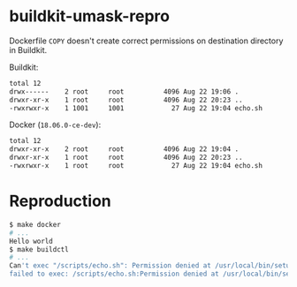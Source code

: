 # buildkit-umask-repro

Dockerfile `COPY` doesn't create correct permissions on destination directory in Buildkit.

Buildkit:
```sh
total 12
drwx------    2 root     root          4096 Aug 22 19:06 .
drwxr-xr-x    1 root     root          4096 Aug 22 20:23 ..
-rwxrwxr-x    1 1001     1001            27 Aug 22 19:04 echo.sh
```

Docker (`18.06.0-ce-dev`):
```sh
total 12
drwxr-xr-x    2 root     root          4096 Aug 22 19:04 .
drwxr-xr-x    1 root     root          4096 Aug 22 20:23 ..
-rwxrwxr-x    1 root     root            27 Aug 22 19:04 echo.sh
```

# Reproduction

```sh
$ make docker
# ...
Hello world
$ make buildctl
# ...
Can't exec "/scripts/echo.sh": Permission denied at /usr/local/bin/setuidgid line 43.
failed to exec: /scripts/echo.sh:Permission denied at /usr/local/bin/setuidgid line 43.
```

